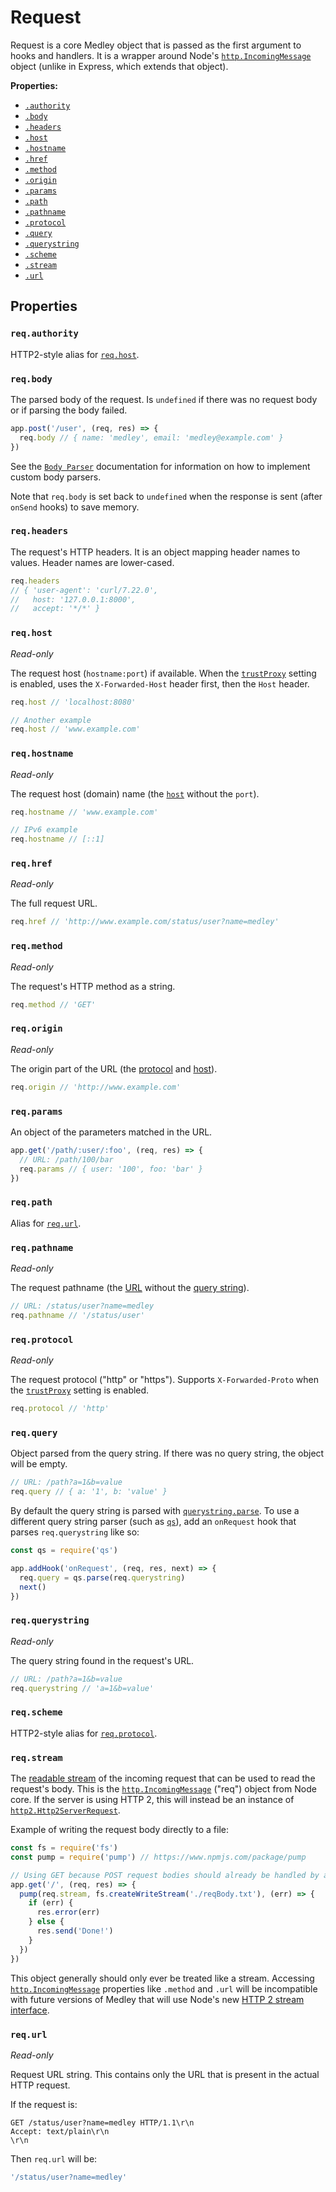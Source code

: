 # Request

Request is a core Medley object that is passed as the first argument to hooks and handlers.
It is a wrapper around Node's [`http.IncomingMessage`][http.IncomingMessage] object
(unlike in Express, which extends that object).

**Properties:**

+ [`.authority`](#reqauthority)
+ [`.body`](#reqbody)
+ [`.headers`](#reqheaders)
+ [`.host`](#reqhost)
+ [`.hostname`](#reqhostname)
+ [`.href`](#reqhref)
+ [`.method`](#reqmethod)
+ [`.origin`](#reqorigin)
+ [`.params`](#reqparams)
+ [`.path`](#reqpath)
+ [`.pathname`](#reqpathname)
+ [`.protocol`](#reqprotocol)
+ [`.query`](#reqquery)
+ [`.querystring`](#reqquerystring)
+ [`.scheme`](#reqscheme)
+ [`.stream`](#reqstream)
+ [`.url`](#requrl)

## Properties

### `req.authority`

HTTP2-style alias for [`req.host`](#reqhost).

### `req.body`

The parsed body of the request. Is `undefined` if there was no request body or if parsing the body failed.

```js
app.post('/user', (req, res) => {
  req.body // { name: 'medley', email: 'medley@example.com' }
})
```

See the [`Body Parser`](BodyParser.md) documentation for information on how to implement custom body parsers.

Note that `req.body` is set back to `undefined` when the response is sent
(after `onSend` hooks) to save memory.

### `req.headers`

The request's HTTP headers. It is an object mapping header names to values.
Header names are lower-cased.

```js
req.headers
// { 'user-agent': 'curl/7.22.0',
//   host: '127.0.0.1:8000',
//   accept: '*/*' }
```

### `req.host`

*Read-only*

The request host (`hostname:port`) if available. When the [`trustProxy`](Factory.md#trustproxy)
setting is enabled, uses the `X-Forwarded-Host` header first, then the `Host` header.

```js
req.host // 'localhost:8080'

// Another example
req.host // 'www.example.com'
```

### `req.hostname`

*Read-only*

The request host (domain) name (the [`host`](#reqhost) without the `port`).

```js
req.hostname // 'www.example.com'

// IPv6 example
req.hostname // [::1]
```

### `req.href`

*Read-only*

The full request URL.

```js
req.href // 'http://www.example.com/status/user?name=medley'
```

### `req.method`

*Read-only*

The request's HTTP method as a string.

```js
req.method // 'GET'
```

### `req.origin`

*Read-only*

The origin part of the URL (the [protocol](#reqprotocol) and [host](#reqhost)).

```js
req.origin // 'http://www.example.com'
```

### `req.params`

An object of the parameters matched in the URL.

```js
app.get('/path/:user/:foo', (req, res) => {
  // URL: /path/100/bar
  req.params // { user: '100', foo: 'bar' }
})
```

### `req.path`

Alias for [`req.url`](#requrl).

### `req.pathname`

*Read-only*

The request pathname (the [URL](#requrl) without the [query string](#reqquerystring)).

```js
// URL: /status/user?name=medley
req.pathname // '/status/user'
```

### `req.protocol`

*Read-only*

The request protocol ("http" or "https"). Supports `X-Forwarded-Proto` when
the [`trustProxy`](Factory.md#trustproxy) setting is enabled.

```js
req.protocol // 'http'
```

### `req.query`

Object parsed from the query string. If there was no query string, the object will be empty.

```js
// URL: /path?a=1&b=value
req.query // { a: '1', b: 'value' }
```

By default the query string is parsed with [`querystring.parse`](https://nodejs.org/api/querystring.html#querystring_querystring_parse_str_sep_eq_options).
To use a different query string parser (such as [`qs`](https://github.com/ljharb/qs)),
add an `onRequest` hook that parses `req.querystring` like so:

```js
const qs = require('qs')

app.addHook('onRequest', (req, res, next) => {
  req.query = qs.parse(req.querystring)
  next()  
})
```

### `req.querystring`

*Read-only*

The query string found in the request's URL.

```js
// URL: /path?a=1&b=value
req.querystring // 'a=1&b=value'
```

### `req.scheme`

HTTP2-style alias for [`req.protocol`](#reqprotocol).

### `req.stream`

The [readable stream](https://nodejs.org/api/stream.html#stream_class_stream_readable)
of the incoming request that can be used to read the request's body. This is the
[`http.IncomingMessage`][http.IncomingMessage] ("req") object from Node core. If the
server is using HTTP 2, this will instead be an instance of
[`http2.Http2ServerRequest`](https://nodejs.org/api/http2.html#http2_class_http2_http2serverrequest).

Example of writing the request body directly to a file:

```js
const fs = require('fs')
const pump = require('pump') // https://www.npmjs.com/package/pump

// Using GET because POST request bodies should already be handled by a body parser
app.get('/', (req, res) => {
  pump(req.stream, fs.createWriteStream('./reqBody.txt'), (err) => {
    if (err) {
      res.error(err)
    } else {
      res.send('Done!')
    }
  })
})
```

This object generally should only ever be treated like a stream. Accessing
[`http.IncomingMessage`][http.IncomingMessage] properties like `.method` and
`.url` will be incompatible with future versions of Medley that will use Node's new
[HTTP 2 stream interface](https://nodejs.org/api/http2.html#http2_class_http2stream).

### `req.url`

*Read-only*

Request URL string. This contains only the URL that is present in the actual HTTP request.

If the request is:

```
GET /status/user?name=medley HTTP/1.1\r\n
Accept: text/plain\r\n
\r\n
```

Then `req.url` will be:

```js
'/status/user?name=medley'
```

[http.IncomingMessage]: https://nodejs.org/dist/latest/docs/api/http.html#http_class_http_incomingmessage
